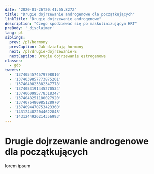 ```yaml
---
date: "2020-01-26T20:41:55.827Z"
title: "Drugie dojrzewanie androgenowe dla początkujących"
linkTitle: "Drugie dojrzewanie androgenowe"
description: "Czego spodziewać się po maskulinizującym HRT"
preBody: '_disclaimer'
lang: pl
siblings:
  prev: /pl/hormony
  prevCaption: Jak działają hormony
  next: /pl/drugie-dojrzewanie-E
  nextCaption: Drugie dojrzewanie estrogenowe
classes:
  - gdb
tweets:
  - '1374054574579798016'
  - '1374039857773875201'
  - '1374040823382347778'
  - '1374053191445270534'
  - '1374060995778318347'
  - '1374048251180027920'
  - '1374076480985128970'
  - '1374094470753423360'
  - '1431244822044622848'
  - '1431244926214356993'
---
```


# Drugie dojrzewanie androgenowe dla początkujących

lorem ipsum
